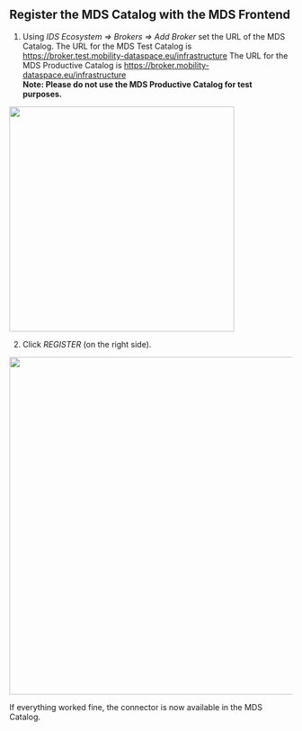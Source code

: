 ## Register the MDS Catalog with the MDS Frontend

1. Using _IDS Ecosystem => Brokers => Add Broker_ set the URL of the MDS Catalog.
The URL for the MDS Test Catalog is https://broker.test.mobility-dataspace.eu/infrastructure
The URL for the MDS Productive Catalog is https://broker.mobility-dataspace.eu/infrastructure <br>
**Note: Please do not use the MDS Productive Catalog for test purposes.**

<img src="https://user-images.githubusercontent.com/91048868/170670873-a8123104-c33e-4cf9-9c1d-6a8d62d006e0.jpg" width=400><br>

2. Click _REGISTER_ (on the right side).

<img src="https://user-images.githubusercontent.com/91048868/170673882-9004f4c5-6d88-4b7e-8192-f2bbfe8714e1.jpg" width=600><br>

If everything worked fine, the connector is now available in the MDS Catalog.
